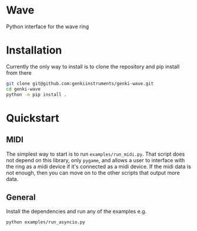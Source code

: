 # Wave
Python interface for the wave ring

# Installation
Currently the only way to install is to clone the repository and pip install from there

```bash
git clone git@github.com:genkiinstruments/genki-wave.git
cd genki-wave
python -m pip install .
```

# Quickstart
## MIDI
The simplest way to start is to run `examples/run_midi.py`. That script does not depend on this library, only
`pygame`, and allows a user to interface with the ring as a midi device if it's connected as a midi device.
If the midi data is not enough, then you can move on to the other scripts that output more data.

## General
Install the dependencies and run any of the examples e.g.

```bash
python examples/run_asyncio.py
```
